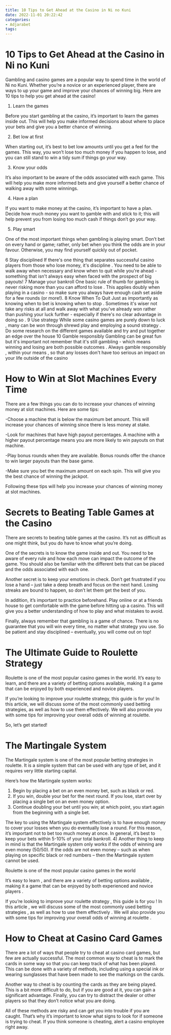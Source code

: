 ```yaml
---
title: 10 Tips to Get Ahead at the Casino in Ni no Kuni
date: 2022-11-01 20:22:42
categories:
- Adjarabet
tags:
---
```



#  10 Tips to Get Ahead at the Casino in Ni no Kuni

Gambling and casino games are a popular way to spend time in the world of Ni no Kuni. Whether you’re a novice or an experienced player, there are ways to up your game and improve your chances of winning big. Here are 10 tips to help you get ahead at the casino!

1. Learn the games

Before you start gambling at the casino, it’s important to learn the games inside out. This will help you make informed decisions about where to place your bets and give you a better chance of winning.

2. Bet low at first

When starting out, it’s best to bet low amounts until you get a feel for the games. This way, you won’t lose too much money if you happen to lose, and you can still stand to win a tidy sum if things go your way.

3. Know your odds

It’s also important to be aware of the odds associated with each game. This will help you make more informed bets and give yourself a better chance of walking away with some winnings.

4. Have a plan

If you want to make money at the casino, it’s important to have a plan. Decide how much money you want to gamble with and stick to it; this will help prevent you from losing too much cash if things don’t go your way.

5. Play smart

One of the most important things when gambling is playing smart. Don’t bet on every hand or game; rather, only bet when you think the odds are in your favour. Otherwise, you may find yourself quickly out of pocket.


  6 Stay disciplined If there's one thing that separates successful casino players from those who lose money, it's discipline . You need to be able to walk away when necessary and know when to quit while you're ahead - something that isn't always easy when faced with the prospect of big payouts! 7 Manage your bankroll One basic rule of thumb for gambling is never risking more than you can afford to lose . This applies doubly when playing in a casino - so make sure you always have enough cash set aside for a few rounds (or more!). 8 Know When To Quit Just as importantly as knowing when to bet is knowing when to stop . Sometimes it's wiser not take any risks at all and walk away with what you've already won rather than pushing your luck further - especially if there's no clear advantage in doing so .  9 Use strategy While some casino games are purely down to luck , many can be won through shrewd play and employing a sound strategy . Do some research on the different games available and try and put together an edge over the house 10 Gamble responsibly Gambling can be great fun but it's important not remember that it's still gambling - which means winning and losing are both possible outcomes . Always gamble responsibly , within your means , so that any losses don't have too serious an impact on your life outside of the casino

#  How to Win at Slot Machines Every Time

There are a few things you can do to increase your chances of winning money at slot machines. Here are some tips:

-Choose a machine that is below the maximum bet amount. This will increase your chances of winning since there is less money at stake.

-Look for machines that have high payout percentages. A machine with a higher payout percentage means you are more likely to win payouts on that machine.

-Play bonus rounds when they are available. Bonus rounds offer the chance to win larger payouts than the base game.

-Make sure you bet the maximum amount on each spin. This will give you the best chance of winning the jackpot.

Following these tips will help you increase your chances of winning money at slot machines.

#  Secrets to Beating Table Games at the Casino

There are secrets to beating table games at the casino. It’s not as difficult as one might think, but you do have to know what you’re doing.

One of the secrets is to know the game inside and out. You need to be aware of every rule and how each move can impact the outcome of the game. You should also be familiar with the different bets that can be placed and the odds associated with each one.

Another secret is to keep your emotions in check. Don’t get frustrated if you lose a hand – just take a deep breath and focus on the next hand. Losing streaks are bound to happen, so don’t let them get the best of you.

In addition, it’s important to practice beforehand. Play online or at a friends house to get comfortable with the game before hitting up a casino. This will give you a better understanding of how to play and what mistakes to avoid.

Finally, always remember that gambling is a game of chance. There is no guarantee that you will win every time, no matter what strategy you use. So be patient and stay disciplined – eventually, you will come out on top!

#  The Ultimate Guide to Roulette Strategy

Roulette is one of the most popular casino games in the world. It’s easy to learn, and there are a variety of betting options available, making it a game that can be enjoyed by both experienced and novice players.

If you’re looking to improve your roulette strategy, this guide is for you! In this article, we will discuss some of the most commonly used betting strategies, as well as how to use them effectively. We will also provide you with some tips for improving your overall odds of winning at roulette.

So, let’s get started!

# The Martingale System

The Martingale system is one of the most popular betting strategies in roulette. It is a simple system that can be used with any type of bet, and it requires very little starting capital.

Here’s how the Martingale system works:

1) Begin by placing a bet on an even money bet, such as black or red.
2) If you win, double your bet for the next round. If you lose, start over by placing a single bet on an even money option.
3) Continue doubling your bet until you win; at which point, you start again from the beginning with a single bet.

The key to using the Martingale system effectively is to have enough money to cover your losses when you do eventually lose a round. For this reason, it’s important not to bet too much money at once. In general, it’s best to keep your bets within 5-10% of your total bankroll.
4) Another thing to keep in mind is that the Martingale system only works if the odds of winning are even money (50/50). If the odds are not even money – such as when playing on specific black or red numbers – then the Martingale system cannot be used.





 





  Roulette is one of the most popular casino games in the world 

  It’s easy to learn , and there are a variety of betting options available , making it a game that can be enjoyed by both experienced and novice players . 

  If you’re looking to improve your roulette strategy , this guide is for you ! In this article , we will discuss some of the most commonly used betting strategies , as well as how to use them effectively . We will also provide you with some tips for improving your overall odds of winning at roulette . 

#  How to Cheat at Casino Card Games

There are a lot of ways that people try to cheat at casino card games, but few are actually successful. The most common way to cheat is to mark the cards in some way so that you can keep track of what has been played. This can be done with a variety of methods, including using a special ink or wearing sunglasses that have been made to see the markings on the cards.

Another way to cheat is by counting the cards as they are being played. This is a bit more difficult to do, but if you are good at it, you can gain a significant advantage. Finally, you can try to distract the dealer or other players so that they don’t notice what you are doing.

All of these methods are risky and can get you into trouble if you are caught. That’s why it’s important to know what signs to look for if someone is trying to cheat. If you think someone is cheating, alert a casino employee right away.